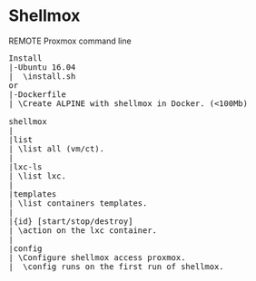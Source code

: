 # Shellmox
REMOTE Proxmox command line

<pre>
Install
|-Ubuntu 16.04
|  \install.sh
or
|-Dockerfile
| \Create ALPINE with shellmox in Docker. (<100Mb)

shellmox
|
|list
| \list all (vm/ct).
|
|lxc-ls
| \list lxc.
|
|templates
| \list containers templates.
|
|{id} [start/stop/destroy]
| \action on the lxc container.
|
|config
| \Configure shellmox access proxmox. 
|  \config runs on the first run of shellmox.
